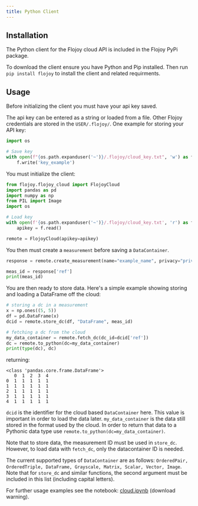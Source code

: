 ```yaml
---
title: Python Client
---
```


## Installation

The Python client for the Flojoy cloud API is included in the Flojoy PyPi package.

To download the client ensure you have Python and Pip installed. Then run `pip install flojoy` to install the client and related requirments. 

## Usage

Before initializing the client you must have your api key saved.

The api key can be entered as a string or loaded from a file. Other Flojoy credentials are stored in the `USER/.flojoy/`. One example for storing your API key:

```python
import os

# Save key
with open(f"{os.path.expanduser('~')}/.flojoy/cloud_key.txt", 'w') as f:
    f.write('key_example')
```

You must initialize the client:

```python
from flojoy.flojoy_cloud import FlojoyCloud
import pandas as pd
import numpy as np
from PIL import Image
import os

# Load key
with open(f'{os.path.expanduser('~')}/.flojoy/cloud_key.txt', 'r') as f:
    apikey = f.read()

remote = FlojoyCloud(apikey=apikey)
```

You then must create a `measurement` before saving a `DataContainer`.

```python
response = remote.create_measurement(name="example_name", privacy="private")

meas_id = response['ref']
print(meas_id)
```

You are then ready to store data. Here's a simple example showing storing and loading a DataFrame off the cloud: 

```python
# storing a dc in a measurement
x = np.ones((5, 5))
df = pd.DataFrame(x)
dcid = remote.store_dc(df, "DataFrame", meas_id)

# fetching a dc from the cloud
my_data_container = remote.fetch_dc(dc_id=dcid['ref'])
dc = remote.to_python(dc=my_data_container)
print(type(dc), dc)
```

returning:

```
<class 'pandas.core.frame.DataFrame'>
   0  1  2  3  4
0  1  1  1  1  1
1  1  1  1  1  1
2  1  1  1  1  1
3  1  1  1  1  1
4  1  1  1  1  1
```

`dcid` is the identifier for the cloud based `DataContainer` here. This value is important in order to load the data later. `my_data_container` is the data still stored in the format used by the cloud. In order to return that data to a Pythonic data type use `remote.to_python(dc=my_data_container)`.

Note that to store data, the measurement ID must be used in `store_dc`. However, to load data with `fetch_dc`, only the datacontainer ID is needed.

The current supported types of `DataContainer` are as follows: 
`OrderedPair, OrderedTriple, DataFrame, Grayscale, Matrix, Scalar, Vector, Image`. Note that for `store_dc` and similar functions, the second argument must be included in this list (including capital letters).

For further usage examples see the notebook: [cloud.ipynb](/img/cloud/cloud.ipynb) (download warning).
